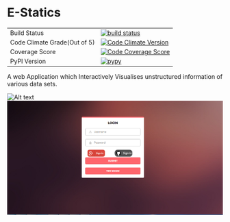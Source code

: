 # E-Statics
<table>
<tr>
 <td>Build Status</td>
<td>
    <a href="https://travis-ci.org/nagnath006/E-Statics">
    <img src="https://travis-ci.org/bokeh/bokeh.svg?branch=master" alt="build status" />
    </a>
  </td></tr>

<tr>  <td>Code Climate Grade(Out of 5)</td><td> <a href="https://codeclimate.com/github/codeclimate/python-test-reporter"/> <img src="https://codeclimate.com/github/codeclimate/python-test-reporter/badges/gpa.svg" alt="Code Climate Version" /></td></tr>
 <tr><td>Coverage Score</td> <td> <a href="https://codeclimate.com/github/codeclimate/python-test-reporter/coverage"/> <img src="https://codeclimate.com/github/codeclimate/python-test-reporter/badges/coverage.svg" alt="Code Coverage Score" /></td></tr>
 <tr>
  <td>PyPI Version</td>
  <td>
    <a href="https://pypi.python.org/pypi/codeclimate-test-reporter"/>
    <img src="https://badge.fury.io/py/codeclimate-test-reporter.svg" alt="pypy" />
  </td>
</tr>



</table>

A web Application which Interactively Visualises unstructured information of various data sets.

![Alt text](data.PNG?raw=true "E-Statics")
![Alt text](Capture1.PNG?raw=true "E-Statics")
 



